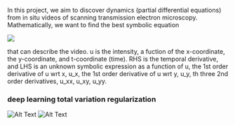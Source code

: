 In this project, we aim to discover dynamics (partial differential equations) from in situ videos of scanning transmission electron microscopy.
Mathematically, we want to find the best symbolic equation

<img src="https://render.githubusercontent.com/render/math?math=%5CLarge%0Au_t%20%3D%20f(u%2C%20u_x%2C%20u_y%2C%20u_%7Bxx%7D%2C%20u_%7Bxy%7D%2C%20u_%7Byy%7D)">

that can describe the video. u is the intensity, a fuction of the x-coordinate, the y-coordinate, and t-coordinate (time). RHS is the temporal derivative, and LHS is an unknown symbolic expression as a function of u, the 1st order derivative of u wrt x, u_x, the 1st order derivative of u wrt y, u_y, th three 2nd order derivatives, u_xx, u_xy, u_yy. 

### deep learning total variation regularization
![Alt Text](https://media.giphy.com/media/J2V1ppHgClb3RcA3ES/giphy.gif)
![Alt Text](https://media.giphy.com/media/jrnocDRGaJ7VRJnb1w/giphy.gif)
